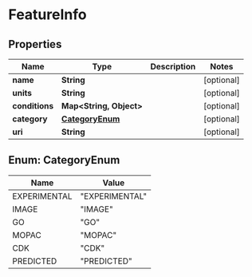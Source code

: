
# FeatureInfo

## Properties
Name | Type | Description | Notes
------------ | ------------- | ------------- | -------------
**name** | **String** |  |  [optional]
**units** | **String** |  |  [optional]
**conditions** | **Map&lt;String, Object&gt;** |  |  [optional]
**category** | [**CategoryEnum**](#CategoryEnum) |  |  [optional]
**uri** | **String** |  |  [optional]


<a name="CategoryEnum"></a>
## Enum: CategoryEnum
Name | Value
---- | -----
EXPERIMENTAL | &quot;EXPERIMENTAL&quot;
IMAGE | &quot;IMAGE&quot;
GO | &quot;GO&quot;
MOPAC | &quot;MOPAC&quot;
CDK | &quot;CDK&quot;
PREDICTED | &quot;PREDICTED&quot;



